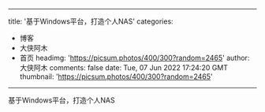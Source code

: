
---
title: '基于Windows平台，打造个人NAS'
categories: 
 - 博客
 - 大侠阿木
 - 首页
headimg: 'https://picsum.photos/400/300?random=2465'
author: 大侠阿木
comments: false
date: Tue, 07 Jun 2022 17:24:20 GMT
thumbnail: 'https://picsum.photos/400/300?random=2465'
---

<div>   
基于Windows平台，打造个人NAS  
</div>
            